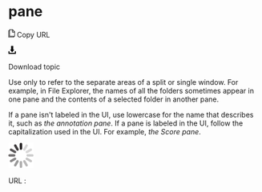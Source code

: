 # pane

![Copy URL](media/pane/Copy.png)
Copy URL

![Download](media/pane/Download.png)

Download topic

Use
only to refer to the separate areas of a split or single window. For
example, in File Explorer, the names of all the folders sometimes appear
in one pane and the contents of a selected folder in another pane.

If a pane isn't labeled in the UI, use lowercase for the name that describes it, such as *the annotation pane*. If a pane is labeled in the UI, follow the capitalization used in the UI. For example, *the Score pane*.

![In progress](media/pane/activity-large.gif)

URL :
